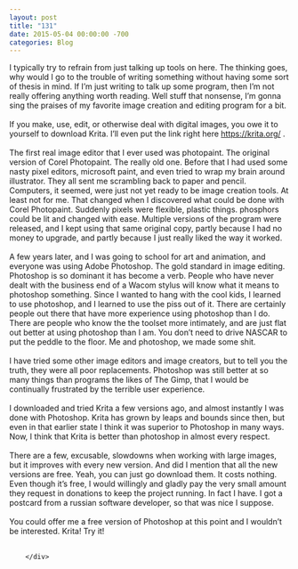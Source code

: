 ```yaml
---
layout: post
title: "131"
date: 2015-05-04 00:00:00 -700
categories: Blog
---
```


<div class="blog-content">
				<div class="paragraph" style="text-align:left;"><span style=""><span style="">I typically try to refrain from just talking up tools on here. The thinking goes, why would I go to the trouble of writing something without having some sort of thesis in mind. If I&rsquo;m just writing to talk up some program, then I&rsquo;m not really offering anything worth reading. Well stuff that nonsense, I&rsquo;m gonna sing the praises of my favorite image creation and editing program for a bit. </span><br><span style=""></span><br><span style=""></span><span style="">If you make, use, edit, or otherwise deal with digital images, you owe it to yourself to download Krita. I&rsquo;ll even put the link right here </span><a href="https://krita.org/" style=""><span style="">https://krita.org/</span></a><span style=""> . </span><br><span style=""></span><br><span style=""></span><span style="">The first real image editor that I ever used was photopaint. The original version of Corel Photopaint. The really old one. Before that I had used some nasty pixel editors, microsoft paint, and even tried to wrap my brain around illustrator. They all sent me scrambling back to paper and pencil. Computers, it seemed, were just not yet ready to be image creation tools. At least not for me. That changed when I discovered what could be done with Corel Photopaint. Suddenly pixels were flexible, plastic things. phosphors could be lit and changed with ease. Multiple versions of the program were released, and I kept using that same original copy, partly because I had no money to upgrade, and partly because I just really liked the way it worked. </span><br><span style=""></span><br><span style=""></span><span style="">A few years later, and I was going to school for art and animation, and everyone was using Adobe Photoshop. The gold standard in image editing. Photoshop is so dominant it has become a verb. People who have never dealt with the business end of a Wacom stylus will know what it means to photoshop something. Since I wanted to hang with the cool kids, I learned to use photoshop, and I learned to use the piss out of it. There are certainly people out there that have more experience using photoshop than I do. There are people who know the the toolset more intimately, and are just flat out better at using photoshop than I am. You don&rsquo;t need to drive NASCAR to put the peddle to the floor. Me and photoshop, we made some shit. </span><br><span style=""></span><br><span style=""></span><span style="">I have tried some other image editors and image creators, but to tell you the truth, they were all poor replacements. Photoshop was still better at so many things than programs the likes of The Gimp, that I would be continually frustrated by the terrible user experience.</span><br><span style=""></span><br><span style=""></span><span style="">I downloaded and tried Krita a few versions ago, and almost instantly I was done with Photoshop. Krita has grown by leaps and bounds since then, but even in that earlier state I think it was superior to Photoshop in many ways. Now, I think that Krita is better than photoshop in almost every respect. </span><br><span style=""></span><br><span style=""></span><span style="">There are a few, excusable, slowdowns when working with large images, but it improves with every new version. And did I mention that all the new versions are free. Yeah, you can just go download them. It costs nothing. Even though it&rsquo;s free, I would willingly and gladly pay the very small amount they request in donations to keep the project running. In fact I have. I got a postcard from a russian software developer, so that was nice I suppose. </span><br><span style=""></span><br><span style=""></span><span style="">You could offer me a free version of Photoshop at this point and I wouldn&rsquo;t be interested. Krita! Try it!</span><br><br></span></div>

		</div>
        